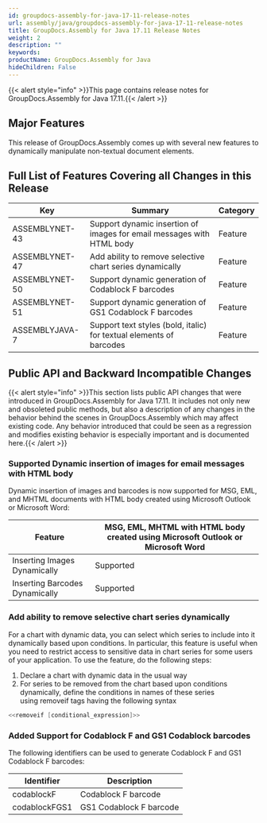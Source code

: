 ```yaml
---
id: groupdocs-assembly-for-java-17-11-release-notes
url: assembly/java/groupdocs-assembly-for-java-17-11-release-notes
title: GroupDocs.Assembly for Java 17.11 Release Notes
weight: 2
description: ""
keywords: 
productName: GroupDocs.Assembly for Java
hideChildren: False
---
```

{{< alert style="info" >}}This page contains release notes for GroupDocs.Assembly for Java 17.11.{{< /alert >}}

## Major Features

This release of GroupDocs.Assembly comes up with several new features to dynamically manipulate non-textual document elements.

## Full List of Features Covering all Changes in this Release

| Key | Summary | Category |
| --- | --- | --- |
| ASSEMBLYNET-43  | Support dynamic insertion of images for email messages with HTML body  | Feature |
| ASSEMBLYNET-47 | Add ability to remove selective chart series dynamically  | Feature |
| ASSEMBLYNET-50 | Support dynamic generation of Codablock F barcodes  | Feature |
| ASSEMBLYNET-51 | Support dynamic generation of GS1 Codablock F barcodes  | Feature |
| ASSEMBLYJAVA-7  | Support text styles (bold, italic) for textual elements of barcodes  | Feature |

## Public API and Backward Incompatible Changes

{{< alert style="info" >}}This section lists public API changes that were introduced in GroupDocs.Assembly for Java 17.11. It includes not only new and obsoleted public methods, but also a description of any changes in the behavior behind the scenes in GroupDocs.Assembly which may affect existing code. Any behavior introduced that could be seen as a regression and modifies existing behavior is especially important and is documented here.{{< /alert >}}

### Supported Dynamic insertion of images for email messages with HTML body

Dynamic insertion of images and barcodes is now supported for MSG, EML, and MHTML documents with HTML body created using Microsoft Outlook or Microsoft Word:

| Feature | MSG, EML, MHTML with HTML body created using Microsoft Outlook or Microsoft Word |
| --- | --- |
| Inserting Images Dynamically | Supported |
| Inserting Barcodes Dynamically | Supported |

### Add ability to remove selective chart series dynamically 

For a chart with dynamic data, you can select which series to include into it dynamically based upon conditions. In particular, this feature is useful when you need to restrict access to sensitive data in chart series for some users of your application. To use the feature, do the following steps:

1.  Declare a chart with dynamic data in the usual way
2.  For series to be removed from the chart based upon conditions dynamically, define the conditions in names of these series using removeif tags having the following syntax  
      
    

```csharp
<<removeif [conditional_expression]>>
```

### Added Support for Codablock F and GS1 Codablock barcodes

The following identifiers can be used to generate Codablock F and GS1 Codablock F barcodes:

| Identifier | Description |
| --- | --- |
| codablockF | Codablock F barcode |
| codablockFGS1 | GS1 Codablock F barcode |
